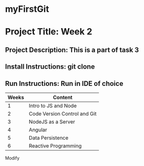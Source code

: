 # myFirstGit
# Project Title: Week 2
## Project Description: This is a part of task 3
## Install Instructions: git clone
## Run Instructions: Run in IDE of choice

Weeks  | Content
------------- | -------------
1  | Intro to JS and Node
2  | Code Version Control and Git
3  | NodeJS as a Server
4  | Angular
5  | Data Persistence 
6  | Reactive Programming
Modify 